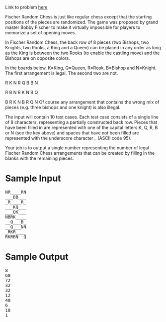 Link to problem [here](https://dmoj.ca/problem/ecoo14r1p4)

Fischer Random Chess is just like regular chess except that the starting positions of the pieces are randomized. The game was proposed by grand master Bobby Fischer to make it virtually impossible for players to memorize a set of opening moves.

In Fischer Random Chess, the back row of 8 pieces (two Bishops, two Knights, two Rooks, a King and a Queen) can be placed in any order as long as the King is between the two Rooks (to enable the castling move) and the Bishops are on opposite colors.

In the boards below, K=King, Q=Queen, R=Rook, B=Bishop and N=Knight. The first arrangement is legal. The second two are not.

R	K	N	R	Q	B	B	N

R	B	N	R	K	N	B	Q

B	R	K	N	B	R	Q	N
Of course any arrangement that contains the wrong mix of pieces (e.g. three bishops and one knight) is also illegal.

The input will contain 10 test cases. Each test case consists of a single line of 8 characters, representing a partially constructed back row. Pieces that have been filled in are represented with one of the capital letters K, Q, R, B or N (see the key above) and spaces that have not been filled are represented with the underscore character _ (ASCII code 95).

Your job is to output a single number representing the number of legal Fischer Random Chess arrangements that can be created by filling in the blanks with the remaining pieces.

# Sample Input
<pre>
NR____RN
___BB___
_R____R_
___KQ___
___QK___
NBRK____
__Q___B_
__Q___NN
_RKR____
RKRBN__Q
</pre>
# Sample Output
<pre>
8
60
72
32
32
12
40
6
18
1
</pre>